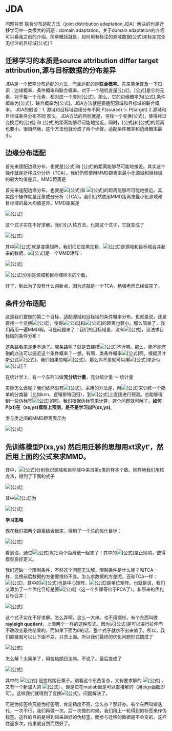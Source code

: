 # JDA
问题背景
联合分布适配方法（joint distribution adaptation,JDA）解决的也是迁移学习中一类很大的问题：domain adaptation。关于domain adaptation的介绍可以看我之前的介绍。简单概括就是，如何用有标注的源域数据[公式]来标定完全无标注的目标域[公式]？

## 迁移学习的本质是source attribution differ target attribution,源与目标数据的分布差异
JDA是一个概率分布适配的方法，而且适配的是**联合概率**。先来简单普及一下知识：边缘概率、条件概率和联合概率。对于一个随机变量[公式]，[公式]是它的元素，对于每一个元素，都对应一个类别[公式]。那么，它的边缘概率为[公式],条件概率为[公式]，联合概率为[公式]。JDA方法就是要适配源域和目标域的联合概率。
JDA的假设：1. 源域和目标域边缘分布不同 P(source) != P(target)  2.源域和目标域条件分布不同
那么，JDA方法的目标就是，寻找一个变换[公式]，使得经过变换后的[公式] 和 [公式]的距离能够尽可能地接近，同时，[公式]和[公式]的距离也要小。很自然地，这个方法也就分成了两个步骤。适配条件概率和边缘概率最小。
## 边缘分布适配

首先来适配边缘分布，也就是[公式]和 [公式]的距离能够尽可能地接近。其实这个操作就是迁移成分分析（TCA）。我们仍然使用MMD距离来最小化源域和目标域的最大均值差异。MMD距离是

首先来适配边缘分布，也就是![[公式]](https://www.zhihu.com/equation?tex=P%28%5Cmathbf%7BA%7D%5E%5Ctop+%5Cmathbf%7Bx%7D_s%29)和 ![[公式]](https://www.zhihu.com/equation?tex=P%28%5Cmathbf%7BA%7D%5E%5Ctop+%5Cmathbf%7Bx%7D_t%29)的距离能够尽可能地接近。其实这个操作就是迁移成分分析（TCA）。我们仍然使用MMD距离来最小化源域和目标域的最大均值差异。MMD距离是

![[公式]](https://www.zhihu.com/equation?tex=%5Cleft+%5CVert+%5Cfrac%7B1%7D%7Bn%7D+%5Csum_%7Bi%3D1%7D%5E%7Bn%7D+%5Cmathbf%7BA%7D%5E%5Ctop+%5Cmathbf%7Bx%7D_%7Bs_i%7D+-+%5Cfrac%7B1%7D%7Bm%7D+%5Csum_%7Bi%3D1%7D%5E%7Bm%7D+%5Cmathbf%7BA%7D%5E%5Ctop+%5Cmathbf%7Bx%7D_%7Bt_i%7D+%5Cright+%5CVert+%5E2_%5Cmathcal%7BH%7D)

这个式子实在不好求解。我们引入核方法，化简这个式子，它就变成了

![[公式]](https://www.zhihu.com/equation?tex=D%28%5Cmathcal%7BD%7D_s%2C%5Cmathcal%7BD%7D_t%29%3Dtr%28%5Cmathbf%7BA%7D%5E%5Ctop+%5Cmathbf%7BX%7D+%5Cmathbf%7BM%7D_0+%5Cmathbf%7BX%7D%5E%5Ctop+%5Cmathbf%7BA%7D%29)

其中![[公式]](https://www.zhihu.com/equation?tex=%5Cmathbf%7BA%7D)就是变换矩阵，我们把它加黑加粗，![[公式]](https://www.zhihu.com/equation?tex=%5Cmathbf%7BX%7D)是源域和目标域合并起来的数据。![[公式]](https://www.zhihu.com/equation?tex=%5Cmathbf%7BM%7D_0)是一个MMD矩阵：

![[公式]](https://www.zhihu.com/equation?tex=%28%5Cmathbf%7BM%7D_0%29_%7Bij%7D%3D%5Cbegin%7Bcases%7D+%5Cfrac%7B1%7D%7Bn%5E2%7D%2C+%26+%5Cmathbf%7Bx%7D_i%2C%5Cmathbf%7Bx%7D_j+%5Cin+%5Cmathcal%7BD%7D_s%5C%5C+%5Cfrac%7B1%7D%7Bm%5E2%7D%2C+%26+%5Cmathbf%7Bx%7D_i%2C%5Cmathbf%7Bx%7D_j+%5Cin+%5Cmathcal%7BD%7D_t%5C%5C+-%5Cfrac%7B1%7D%7Bmn%7D%2C+%26+%5Ctext%7Botherwise%7D+%5Cend%7Bcases%7D)

![[公式]](https://www.zhihu.com/equation?tex=n%2Cm)分别是源域和目标域样本的个数。

好了，到此为了没有什么创新点，因为这就是一个TCA，杨强老师已经做完了。
## 条件分布适配
这是我们要做的第二个目标，适配源域和目标域的条件概率分布。也就是说，还是要找一个变换![[公式]](https://www.zhihu.com/equation?tex=%5Cmathbf%7BA%7D)，使得![[公式]](https://www.zhihu.com/equation?tex=P%28y_s%7C%5Cmathbf%7BA%7D%5E%5Ctop+%5Cmathbf%7Bx%7D_s%29)和![[公式]](https://www.zhihu.com/equation?tex=P%28y_t%7C%5Cmathbf%7BA%7D%5E%5Ctop+%5Cmathbf%7Bx%7D_t%29)的距离也要小。那么简单了，我们再用一遍MMD啊。可是问题来了：我们的目标域里，没有![[公式]](https://www.zhihu.com/equation?tex=y_t)，没法求目标域的条件分布！

这条路看来是走不通了。哪条路呢？就是去建模![[公式]](https://www.zhihu.com/equation?tex=P%28y_t%7C%5Cmathbf%7Bx%7D_t%29)不行嘛。那么，能不能有别的办法可以逼近这个条件概率？一想，有啊，类条件概率![[公式]](https://www.zhihu.com/equation?tex=%5Cmathbf%7Bx%7D_t%7Cy_t)啊。根据贝叶斯公式![[公式]](https://www.zhihu.com/equation?tex=P%28y_t%7C%5Cmathbf%7Bx%7D_t%29%3Dp%28y_t%29p%28%5Cmathbf%7Bx%7D_t%7Cy_t%29)，我们如果忽略![[公式]](https://www.zhihu.com/equation?tex=P%28%5Cmathbf%7Bx%7D_t%29)，那么岂不是就可以用![[公式]](https://www.zhihu.com/equation?tex=P%28%5Cmathbf%7Bx%7D_t%7Cy_t%29)来近似![[公式]](https://www.zhihu.com/equation?tex=P%28y_t%7C%5Cmathbf%7Bx%7D_t%29)？

在统计学上，有一个东西叫做**充分统计量**，充分统计量 ～ 统计量

实际怎么做呢？我们依然没有![[公式]](https://www.zhihu.com/equation?tex=y_t)。采用的方法是，用![[公式]](https://www.zhihu.com/equation?tex=%28%5Cmathbf%7Bx%7D_s%2Cy_s%29)来训练一个简单的分类器（比如knn、逻辑斯特回归），到![[公式]](https://www.zhihu.com/equation?tex=%5Cmathbf%7Bx%7D_t)上直接进行预测。总能够得到一些伪标签![[公式]](https://www.zhihu.com/equation?tex=%5Chat%7By%7D_t)的吧。我们根据伪标签来计算，这个问题就可解了。**如何P(xt)在（xs,ys)模型上预测，是不是学习出P(xs,ys),**

类与类之间的MMD距离表示为

![[公式]](https://www.zhihu.com/equation?tex=%5Csum_%7Bc%3D1%7D%5E%7BC%7D%5Cleft+%5CVert+%5Cfrac%7B1%7D%7Bn_c%7D+%5Csum_%7B%5Cmathbf%7Bx%7D_%7Bs_i%7D+%5Cin+%5Cmathcal%7BD%7D%5E%7B%28c%29%7D_s%7D+%5Cmathbf%7BA%7D%5E%5Ctop+%5Cmathbf%7Bx%7D_%7Bs_i%7D+-+%5Cfrac%7B1%7D%7Bm_c%7D+%5Csum_%7B%5Cmathbf%7Bx%7D_%7Bt_i%7D+%5Cin+%5Cmathcal%7BD%7D%5E%7B%28c%29%7D_t%7D+%5Cmathbf%7BA%7D%5E%5Ctop+%5Cmathbf%7Bx%7D_%7Bt_i%7D+%5Cright+%5CVert+%5E2_%5Cmathcal%7BH%7D)

## 先训练模型P(xs,ys) 然后用迁移的思想用xt求yt‘，然后用上面的公式来求MMD。

其中，![[公式]](https://www.zhihu.com/equation?tex=n_c%2Cm_c)分别标识源域和目标域中来自第c类的样本个数。同样地我们用核方法，得到了下面的式子

![[公式]](https://www.zhihu.com/equation?tex=%5Csum_%7Bc%3D1%7D%5E%7BC%7Dtr%28%5Cmathbf%7BA%7D%5E%5Ctop+%5Cmathbf%7BX%7D+%5Cmathbf%7BM%7D_c+%5Cmathbf%7BX%7D%5E%5Ctop+%5Cmathbf%7BA%7D%29)

其中![[公式]](https://www.zhihu.com/equation?tex=%5Cmathbf%7BM%7D_c)为

![[公式]](https://www.zhihu.com/equation?tex=%28%5Cmathbf%7BM%7D_c%29_%7Bij%7D%3D%5Cbegin%7Bcases%7D+%5Cfrac%7B1%7D%7Bn%5E2_c%7D%2C+%26+%5Cmathbf%7Bx%7D_i%2C%5Cmathbf%7Bx%7D_j+%5Cin+%5Cmathcal%7BD%7D%5E%7B%28c%29%7D_s%5C%5C+%5Cfrac%7B1%7D%7Bm%5E2_c%7D%2C+%26+%5Cmathbf%7Bx%7D_i%2C%5Cmathbf%7Bx%7D_j+%5Cin+%5Cmathcal%7BD%7D%5E%7B%28c%29%7D_t%5C%5C+-%5Cfrac%7B1%7D%7Bm_c+n_c%7D%2C+%26+%5Cbegin%7Bcases%7D+%5Cmathbf%7Bx%7D_i+%5Cin+%5Cmathcal%7BD%7D%5E%7B%28c%29%7D_s+%2C%5Cmathbf%7Bx%7D_j+%5Cin+%5Cmathcal%7BD%7D%5E%7B%28c%29%7D_t+%5C%5C+%5Cmathbf%7Bx%7D_i+%5Cin+%5Cmathcal%7BD%7D%5E%7B%28c%29%7D_t+%2C%5Cmathbf%7Bx%7D_j+%5Cin+%5Cmathcal%7BD%7D%5E%7B%28c%29%7D_s+%5Cend%7Bcases%7D%5C%5C+0%2C+%26+%5Ctext%7Botherwise%7D%5Cend%7Bcases%7D)





**学习策略**

现在我们把两个距离结合起来，得到了一个总的优化目标：

![[公式]](https://www.zhihu.com/equation?tex=%5Cmin+%5Csum_%7Bc%3D0%7D%5E%7BC%7Dtr%28%5Cmathbf%7BA%7D%5E%5Ctop+%5Cmathbf%7BX%7D+%5Cmathbf%7BM%7D_c+%5Cmathbf%7BX%7D%5E%5Ctop+%5Cmathbf%7BA%7D%29+%2B+%5Clambda+%5CVert+%5Cmathbf%7BA%7D+%5CVert+%5E2_F)

看到没，通过![[公式]](https://www.zhihu.com/equation?tex=c%3D0+%5Ccdots+C)就把两个距离统一起来了！其中的![[公式]](https://www.zhihu.com/equation?tex=%5Clambda+%5CVert+%5Cmathbf%7BA%7D+%5CVert+%5E2_F)是正则项，使得模型良好定义。

我们还缺一个限制条件，不然这个问题无法解。限制条件是什么呢？和TCA一样，变换前后数据的方差要维持不变。怎么求数据的方差呢，还和TCA一样：![[公式]](https://www.zhihu.com/equation?tex=%5Cmathbf%7BA%7D%5E%5Ctop+%5Cmathbf%7BX%7D+%5Cmathbf%7BH%7D+%5Cmathbf%7BX%7D%5E%5Ctop+%5Cmathbf%7BA%7D+%3D+%5Cmathbf%7BI%7D)，其中的![[公式]](https://www.zhihu.com/equation?tex=%5Cmathbf%7BH%7D)也是中心矩阵，![[公式]](https://www.zhihu.com/equation?tex=%5Cmathbf%7BI%7D)是单位矩阵。也就是说，我们又添加了一个优化目标是要![[公式]](https://www.zhihu.com/equation?tex=%5Cmax+%5Cmathbf%7BA%7D%5E%5Ctop+%5Cmathbf%7BX%7D+%5Cmathbf%7BH%7D+%5Cmathbf%7BX%7D%5E%5Ctop+%5Cmathbf%7BA%7D)（这一个步骤等价于PCA了）。和原来的优化目标合并：

![[公式]](https://www.zhihu.com/equation?tex=%5Cmin+%5Cfrac%7B%5Csum_%7Bc%3D0%7D%5E%7BC%7Dtr%28%5Cmathbf%7BA%7D%5E%5Ctop+%5Cmathbf%7BX%7D+%5Cmathbf%7BM%7D_c+%5Cmathbf%7BX%7D%5E%5Ctop+%5Cmathbf%7BA%7D%29+%2B+%5Clambda+%5CVert+%5Cmathbf%7BA%7D%7D%7B+%5Cmathbf%7BA%7D%5E%5Ctop+%5Cmathbf%7BX%7D+%5Cmathbf%7BH%7D+%5Cmathbf%7BX%7D%5E%5Ctop+%5Cmathbf%7BA%7D%7D)

这个式子实在不好求解。怎么弄啊，这么一大串。也不用惆怅，有个东西叫做**rayleigh quotient**，上面两个一样的这种形式。因为![[公式]](https://www.zhihu.com/equation?tex=%5Cmathbf%7BA%7D)是可以进行拉伸而不改改变最终结果的，而如果下面为0的话，整个式子就求不出来值了。所以，我们直接就可以让下面不变，只求上面。所以我们最终的优化问题形式搞成了

![[公式]](https://www.zhihu.com/equation?tex=+%5Cmin+%5Cquad+%5Csum_%7Bc%3D0%7D%5E%7BC%7Dtr%28%5Cmathbf%7BA%7D%5E%5Ctop+%5Cmathbf%7BX%7D+%5Cmathbf%7BM%7D_c+%5Cmathbf%7BX%7D%5E%5Ctop+%5Cmathbf%7BA%7D%29+%2B+%5Clambda+%5CVert+%5Cmathbf%7BA%7D+%5CVert+%5E2_F+%5Cquad+%5Ctext%7Bs.t.%7D+%5Cquad+%5Cmathbf%7BA%7D%5E%5Ctop+%5Cmathbf%7BX%7D+%5Cmathbf%7BH%7D+%5Cmathbf%7BX%7D%5E%5Ctop+%5Cmathbf%7BA%7D+%3D+%5Cmathbf%7BI%7D)

怎么解？太简单了，用拉格朗日法嘛。不说了。最后变成了

![[公式]](https://www.zhihu.com/equation?tex=%5Cleft%28%5Cmathbf%7BX%7D+%5Csum_%7Bc%3D0%7D%5E%7BC%7D+%5Cmathbf%7BM%7D_c+%5Cmathbf%7BX%7D%5E%5Ctop+%2B+%5Clambda+%5Cmathbf%7BI%7D%5Cright%29+%5Cmathbf%7BA%7D+%3D%5Cmathbf%7BX%7D+%5Cmathbf%7BH%7D+%5Cmathbf%7BX%7D%5E%5Ctop+%5Cmathbf%7BA%7D+%5CPhi+)

其中的 ![[公式]](https://www.zhihu.com/equation?tex=%5CPhi) 是拉格朗日乘子。别看这个东西复杂，又有要求解的 ![[公式]](https://www.zhihu.com/equation?tex=%5Cmathbf%7BA%7D) ，又有一个新加入的 ![[公式]](https://www.zhihu.com/equation?tex=%5CPhi) 。但是它在matlab里是可以直接解的（用eigs函数即可）。这样我们就得到了变换![[公式]](https://www.zhihu.com/equation?tex=%5Cmathbf%7BA%7D)，问题解决了。

可是伪标签终究是伪标签啊，肯定精度不高，怎么办？那好办。有个东西叫做迭代，一次不行，我们再做一次。后一次做的时候，我们用上一轮得到的标签来作伪标签。这样的目的是得到越来越好的伪标签，而参与迁移的数据是不会变的。这样往返多次，结果就自然而然好了。